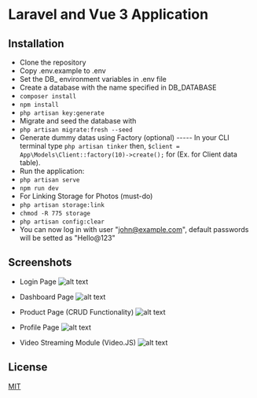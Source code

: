 # Laravel and Vue 3 Application

## Installation

- Clone the repository
- Copy .env.example to .env
- Set the DB_ environment variables in .env file
- Create a database with the name specified in DB_DATABASE
- ```composer install```
- ```npm install```
- ```php artisan key:generate```
- Migrate and seed the database with 
- ```php artisan migrate:fresh --seed```
- Generate dummy datas using Factory (optional) ----- In your CLI terminal type ```php artisan tinker``` then, ```$client = App\Models\Client::factory(10)->create();``` for (Ex. for Client data table).
- Run the application:
- ```php artisan serve```
- ```npm run dev```
- For Linking Storage for Photos (must-do)
- ```php artisan storage:link```
- ```chmod -R 775 storage```
- ```php artisan config:clear```
- You can now log in with user "john@example.com", default passwords will be setted as "Hello@123"

## Screenshots

- Login Page
![alt text](https://i.imgur.com/zPFMKQa.png)

- Dashboard Page
![alt text](https://i.imgur.com/oaeYR8h.png)

- Product Page (CRUD Functionality)
![alt text](https://i.imgur.com/ATDTtMD.png)

- Profile Page
![alt text](https://i.imgur.com/oaeYR8h.png)

- Video Streaming Module (Video.JS)
![alt text](https://i.imgur.com/D6OSDgi.png)

## License

[MIT](https://choosealicense.com/licenses/mit/)
